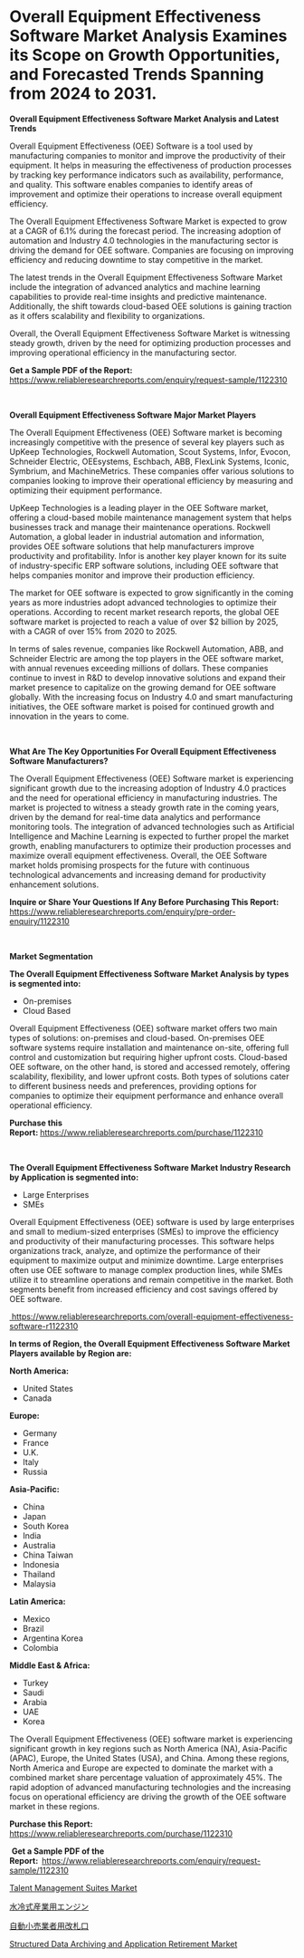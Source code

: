 <p><h1>Overall Equipment Effectiveness Software Market Analysis Examines its Scope on Growth Opportunities, and Forecasted Trends Spanning from 2024 to 2031.</h1></p><p><strong>Overall Equipment Effectiveness Software Market Analysis and Latest Trends</strong></p>
<p><p>Overall Equipment Effectiveness (OEE) Software is a tool used by manufacturing companies to monitor and improve the productivity of their equipment. It helps in measuring the effectiveness of production processes by tracking key performance indicators such as availability, performance, and quality. This software enables companies to identify areas of improvement and optimize their operations to increase overall equipment efficiency.</p><p>The Overall Equipment Effectiveness Software Market is expected to grow at a CAGR of 6.1% during the forecast period. The increasing adoption of automation and Industry 4.0 technologies in the manufacturing sector is driving the demand for OEE software. Companies are focusing on improving efficiency and reducing downtime to stay competitive in the market.</p><p>The latest trends in the Overall Equipment Effectiveness Software Market include the integration of advanced analytics and machine learning capabilities to provide real-time insights and predictive maintenance. Additionally, the shift towards cloud-based OEE solutions is gaining traction as it offers scalability and flexibility to organizations.</p><p>Overall, the Overall Equipment Effectiveness Software Market is witnessing steady growth, driven by the need for optimizing production processes and improving operational efficiency in the manufacturing sector.</p></p>
<p><strong>Get a Sample PDF of the Report:&nbsp;</strong> <a href="https://www.reliableresearchreports.com/enquiry/request-sample/1122310">https://www.reliableresearchreports.com/enquiry/request-sample/1122310</a></p>
<p>&nbsp;</p>
<p><strong>Overall Equipment Effectiveness Software Major Market Players</strong></p>
<p><p>The Overall Equipment Effectiveness (OEE) Software market is becoming increasingly competitive with the presence of several key players such as UpKeep Technologies, Rockwell Automation, Scout Systems, Infor, Evocon, Schneider Electric, OEEsystems, Eschbach, ABB, FlexLink Systems, Iconic, Symbrium, and MachineMetrics. These companies offer various solutions to companies looking to improve their operational efficiency by measuring and optimizing their equipment performance.</p><p>UpKeep Technologies is a leading player in the OEE Software market, offering a cloud-based mobile maintenance management system that helps businesses track and manage their maintenance operations. Rockwell Automation, a global leader in industrial automation and information, provides OEE software solutions that help manufacturers improve productivity and profitability. Infor is another key player known for its suite of industry-specific ERP software solutions, including OEE software that helps companies monitor and improve their production efficiency.</p><p>The market for OEE software is expected to grow significantly in the coming years as more industries adopt advanced technologies to optimize their operations. According to recent market research reports, the global OEE software market is projected to reach a value of over $2 billion by 2025, with a CAGR of over 15% from 2020 to 2025.</p><p>In terms of sales revenue, companies like Rockwell Automation, ABB, and Schneider Electric are among the top players in the OEE software market, with annual revenues exceeding millions of dollars. These companies continue to invest in R&D to develop innovative solutions and expand their market presence to capitalize on the growing demand for OEE software globally. With the increasing focus on Industry 4.0 and smart manufacturing initiatives, the OEE software market is poised for continued growth and innovation in the years to come.</p></p>
<p>&nbsp;</p>
<p><strong>What Are The Key Opportunities For Overall Equipment Effectiveness Software Manufacturers?</strong></p>
<p><p>The Overall Equipment Effectiveness (OEE) Software market is experiencing significant growth due to the increasing adoption of Industry 4.0 practices and the need for operational efficiency in manufacturing industries. The market is projected to witness a steady growth rate in the coming years, driven by the demand for real-time data analytics and performance monitoring tools. The integration of advanced technologies such as Artificial Intelligence and Machine Learning is expected to further propel the market growth, enabling manufacturers to optimize their production processes and maximize overall equipment effectiveness. Overall, the OEE Software market holds promising prospects for the future with continuous technological advancements and increasing demand for productivity enhancement solutions.</p></p>
<p><strong>Inquire or Share Your Questions If Any Before Purchasing This Report:</strong> <a href="https://www.reliableresearchreports.com/enquiry/pre-order-enquiry/1122310">https://www.reliableresearchreports.com/enquiry/pre-order-enquiry/1122310</a></p>
<p>&nbsp;</p>
<p><strong>Market Segmentation</strong></p>
<p><strong>The Overall Equipment Effectiveness Software Market Analysis by types is segmented into:</strong></p>
<p><ul><li>On-premises</li><li>Cloud Based</li></ul></p>
<p><p>Overall Equipment Effectiveness (OEE) software market offers two main types of solutions: on-premises and cloud-based. On-premises OEE software systems require installation and maintenance on-site, offering full control and customization but requiring higher upfront costs. Cloud-based OEE software, on the other hand, is stored and accessed remotely, offering scalability, flexibility, and lower upfront costs. Both types of solutions cater to different business needs and preferences, providing options for companies to optimize their equipment performance and enhance overall operational efficiency.</p></p>
<p><strong>Purchase this Report:&nbsp;</strong><a href="https://www.reliableresearchreports.com/purchase/1122310">https://www.reliableresearchreports.com/purchase/1122310</a></p>
<p>&nbsp;</p>
<p><strong>The Overall Equipment Effectiveness Software Market Industry Research by Application is segmented into:</strong></p>
<p><ul><li>Large Enterprises</li><li>SMEs</li></ul></p>
<p><p>Overall Equipment Effectiveness (OEE) software is used by large enterprises and small to medium-sized enterprises (SMEs) to improve the efficiency and productivity of their manufacturing processes. This software helps organizations track, analyze, and optimize the performance of their equipment to maximize output and minimize downtime. Large enterprises often use OEE software to manage complex production lines, while SMEs utilize it to streamline operations and remain competitive in the market. Both segments benefit from increased efficiency and cost savings offered by OEE software.</p></p>
<p><a href="https://www.reliableresearchreports.com/overall-equipment-effectiveness-software-r1122310">&nbsp;https://www.reliableresearchreports.com/overall-equipment-effectiveness-software-r1122310</a></p>
<p><strong>In terms of Region, the Overall Equipment Effectiveness Software Market Players available by Region are:</strong></p>
<p>
    <p> <strong> North America: </strong>
        <ul>
            <li>United States</li>
            <li>Canada</li>
        </ul>
        </p> 
    <p> <strong> Europe: </strong>
        <ul>
            <li>Germany</li>
            <li>France</li>
            <li>U.K.</li>
            <li>Italy</li>
            <li>Russia</li>
        </ul>
        </p> 
    <p> <strong> Asia-Pacific: </strong>
        <ul>
            <li>China</li>
            <li>Japan</li>
            <li>South Korea</li>
            <li>India</li>
            <li>Australia</li>
            <li>China Taiwan</li>
            <li>Indonesia</li>
            <li>Thailand</li>
            <li>Malaysia</li>
        </ul>
        </p> 
    <p> <strong> Latin America: </strong>
        <ul>
            <li>Mexico</li>
            <li>Brazil</li>
            <li>Argentina Korea</li>
            <li>Colombia</li>
        </ul>
        </p> 
    <p> <strong> Middle East & Africa: </strong>
        <ul>
            <li>Turkey</li>
            <li>Saudi</li>
            <li>Arabia</li>
            <li>UAE</li>
            <li>Korea</li>
        </ul>
    </p>
    </p>
<p><p>The Overall Equipment Effectiveness (OEE) software market is experiencing significant growth in key regions such as North America (NA), Asia-Pacific (APAC), Europe, the United States (USA), and China. Among these regions, North America and Europe are expected to dominate the market with a combined market share percentage valuation of approximately 45%. The rapid adoption of advanced manufacturing technologies and the increasing focus on operational efficiency are driving the growth of the OEE software market in these regions.</p></p>
<p><strong>Purchase this Report: </strong><a href="https://www.reliableresearchreports.com/purchase/1122310">https://www.reliableresearchreports.com/purchase/1122310</a></p>
<p>&nbsp;<strong>Get a Sample PDF of the Report:&nbsp;&nbsp;</strong><a href="https://www.reliableresearchreports.com/enquiry/request-sample/1122310">https://www.reliableresearchreports.com/enquiry/request-sample/1122310</a></p>
<p><strong></strong></p>
<p><p><a href="https://github.com/nhteumcc68/Market-Research-Report-List-1/blob/main/talent-management-suites-market.md">Talent Management Suites Market</a></p><p><a href="https://github.com/klon646/Market-Research-Report-List-2/blob/main/9188184181115.md">水冷式産業用エンジン</a></p><p><a href="https://github.com/Alenaieme/Market-Research-Report-List-2/blob/main/1358084181116.md">自動小売業者用改札口</a></p><p><a href="https://github.com/phuonganhit041011/Market-Research-Report-List-1/blob/main/structured-data-archiving-and-application-retirement-market.md">Structured Data Archiving and Application Retirement Market</a></p></p>